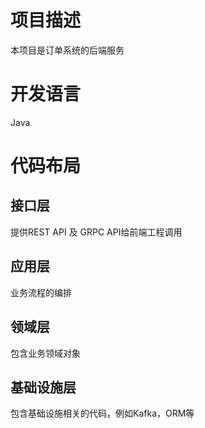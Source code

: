 # 项目描述
本项目是订单系统的后端服务

# 开发语言
Java

# 代码布局
## 接口层
   提供REST API 及 GRPC API给前端工程调用
## 应用层
   业务流程的编排
## 领域层
   包含业务领域对象
## 基础设施层
   包含基础设施相关的代码，例如Kafka，ORM等
